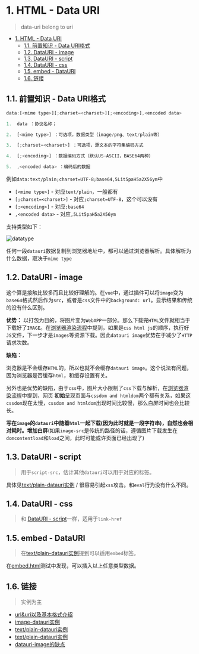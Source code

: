 # 1. HTML - Data URI
> data-uri belong to uri

<!-- TOC -->

- [1. HTML - Data URI](#1-html---data-uri)
  - [1.1. 前置知识 - Data URI格式](#11-前置知识---data-uri格式)
  - [1.2. DataURI - image](#12-datauri---image)
  - [1.3. DataURI - script](#13-datauri---script)
  - [1.4. DataURI - css](#14-datauri---css)
  - [1.5. embed - DataURI](#15-embed---datauri)
  - [1.6. 链接](#16-链接)

<!-- /TOC -->

## 1.1. 前置知识 - Data URI格式

```JavaScript
data:[<mime type>][;charset=<charset>][;<encoding>],<encoded data>

1.  data ：协议名称；

2.  [<mime type>] ：可选项，数据类型（image/png、text/plain等）

3.  [;charset=<charset>] ：可选项，源文本的字符集编码方式

4.  [;<encoding>] ：数据编码方式（默认US-ASCII，BASE64两种）

5.  ,<encoded data> ：编码后的数据
```

例如`data:text/plain;charset=UTF-8;base64,5Lit5paH5a2X56ym`中

* `[<mime type>]` - 对应`text/plain`，一般都有
* `[;charset=<charset>]` - 对应`;charset=UTF-8`，这个可以没有
* `[;<encoding>]` - 对应`;base64`
* `,<encoded data>` - 对应`,5Lit5paH5a2X56ym`

支持类型如下：

![datatype](https://raw.githubusercontent.com/JiangWeixian/JS-Tips/master/HTML/img/datatype.PNG)

任何一段`datauri`数据复制到浏览器地址中，都可以通过浏览器解析。具体解析为什么数据，取决于`mime type`

## 1.2. DataURI - image

这个算是接触比较多而且比较好理解的。在`vue`中，通过插件可以将`image`变为`base64`格式然后作为`src`，或者是`css`文件中的`background: url`。显示结果和传统的没有什么区别。

**优势：** 以打包为目的，将图片变为`WebAPP`一部分。那么下载完`HTML`文件就相当于下载好了`IMAGE`。在[浏览器渲染流程](https://github.com/JiangWeixian/JS-Tips/blob/master/Broswer/Browser-%E6%B5%8F%E8%A7%88%E5%99%A8%E6%B8%B2%E6%9F%93%E5%8E%9F%E7%90%86.md)中提到，如果是`css html js`的顺序，执行好`JS`文件，下一步才是`images`等资源下载。因此`datauri image`优势在于减少了`HTTP`请求次数。

**缺陷：** 

浏览器是不会缓存`HTML`的，所以也就不会缓存`datauri image`。这个说法有问题，因为浏览器是否缓存`html`，和缓存设置有关。

另外也是优势的缺陷，由于`css`中，图片大小限制了`css`下载与解析，在[浏览器渲染流程](https://github.com/JiangWeixian/JS-Tips/blob/master/Broswer/Browser-%E6%B5%8F%E8%A7%88%E5%99%A8%E6%B8%B2%E6%9F%93%E5%8E%9F%E7%90%86.md)中提到，网页 **初始**呈现页面与`cssdom and htmldom`两个都有关系，如果这`cssdom`现在太慢，`cssdom and htmldom`出现时间比较慢，那么白屏时间也会比较长。

**写在`image`的`datauri`中随着`html`一起下载(因为此时就是一段字符串)，自然也会相对耗时。增加白屏**(如果`image-src`是传统的路径的话，遵循图片下载发生在`domcontentload`和`load`之间，此时可能或许页面已经出现了)

## 1.3. DataURI - script

> 用于`script-src`，估计其他`datauri`可以用于对应的标签。

具体见[text/plain-datauri实例](https://stackoverflow.com/questions/34845250/loading-script-content-from-data-url) / 很容易引起`xss`攻击。和`eval`行为没有什么不同。

## 1.4. DataURI - css

> 和 [DataURI - script]()一样，适用于`link-href`

## 1.5. embed - DataURI

> 在[text/plain-datauri实例](https://stackoverflow.com/questions/34845250/loading-script-content-from-data-url)提到可以适用`embed`标签。

在[embed.html](https://github.com/JiangWeixian/JS-Tips/blob/master/HTML/HTML/embed.html)测试中发现，可以插入以上任意类型数据。

## 1.6. 链接

> 实例为主

* [url&uri以及基本格式介绍](https://www.jianshu.com/p/ea49397fcd13)
* [image-datauri实例](https://blog.csdn.net/kerwin612/article/details/14445511)
* [text/plain-datauri实例](https://www.coldawn.com/how-to-insert-chinese-encoded-by-base64-data-urls-into-html/)
* [text/plain-datauri实例](https://stackoverflow.com/questions/34845250/loading-script-content-from-data-url)
* [datauri-image的缺点](https://juejin.im/entry/58ca2b9dac502e0058868693)

